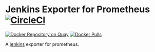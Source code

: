 # Jenkins Exporter for Prometheus [![CircleCI](https://circleci.com/gh/foxdalas/jenkins_exporter.svg?style=svg)](https://circleci.com/gh/foxdalas/jenkins_exporter)

[![Docker Repository on Quay](https://quay.io/repository/foxdalas/jenkins-exporter/status "Docker Repository on Quay")](https://quay.io/repository/foxdalas/jenkins-exporter)
[![Docker Pulls](https://img.shields.io/docker/pulls/foxdalas/jenkins-exporter.svg?maxAge=604800)](https://hub.docker.com/r/foxdalas/jenkins-exporter/)

A [jenkins](https://jenkins.io) exporter for prometheus.
